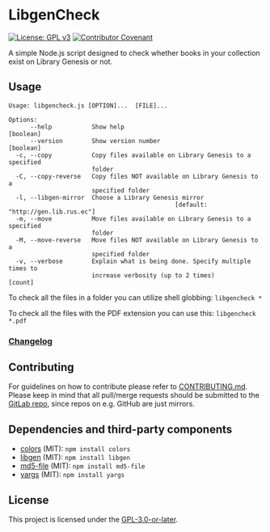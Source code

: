 # LibgenCheck
[![License: GPL v3](https://img.shields.io/badge/License-GPLv3-blue.svg)](https://www.gnu.org/licenses/gpl-3.0) [![Contributor Covenant](https://img.shields.io/badge/Contributor%20Covenant-v2.0%20adopted-ff69b4.svg)](CODE_OF_CONDUCT.md)

A simple Node.js script designed to check whether books in your collection exist on Library Genesis or not.

## Usage
```
Usage: libgencheck.js [OPTION]...  [FILE]...

Options:
      --help           Show help                                       [boolean]
      --version        Show version number                             [boolean]
  -c, --copy           Copy files available on Library Genesis to a specified
                       folder
  -C, --copy-reverse   Copy files NOT available on Library Genesis to a
                       specified folder
  -l, --libgen-mirror  Choose a Library Genesis mirror
                                              [default: "http://gen.lib.rus.ec"]
  -m, --move           Move files available on Library Genesis to a specified
                       folder
  -M, --move-reverse   Move files NOT available on Library Genesis to a
                       specified folder
  -v, --verbose        Explain what is being done. Specify multiple times to
                       increase verbosity (up to 2 times)                [count]
```


To check all the files in a folder you can utilize shell globbing:
`libgencheck *`

To check all the files with the PDF extension you can use this:
`libgencheck *.pdf`

### [Changelog](./CHANGELOG)

## Contributing

For guidelines on how to contribute please refer to [CONTRIBUTING.md](./CONTRIBUTING.md). Please keep in mind that all pull/merge requests should be submitted to the [GitLab repo](https://gitlab.com/Atrate/libgencheck), since repos on e.g. GitHub are just mirrors.

## Dependencies and third-party components
 - [colors](https://www.npmjs.com/package/colors) (MIT):
 `npm install colors`
 - [libgen](https://www.npmjs.com/package/libgen) (MIT):
 `npm install libgen`
 - [md5-file](https://www.npmjs.com/package/md5-file) (MIT):
 `npm install md5-file`
 - [yargs](https://www.npmjs.com/package/yargs) (MIT):
 `npm install yargs`

## License
This project is licensed under the [GPL-3.0-or-later](https://www.gnu.org/licenses/gpl-3.0.html).
